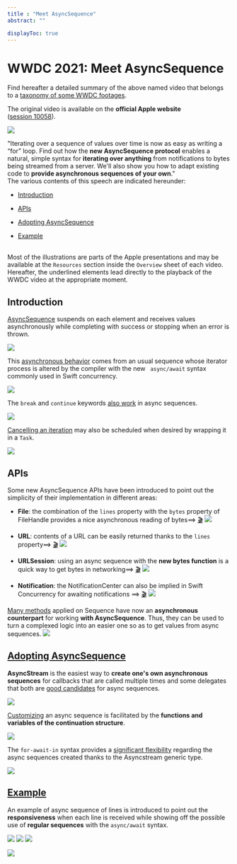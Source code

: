 ```yaml
---
title : "Meet AsyncSequence"
abstract: ""

displayToc: true
---
```


# WWDC 2021: Meet AsyncSequence
Find hereafter a detailed summary of the above named video that belongs to a [taxonomy&nbsp;of&nbsp;some&nbsp;WWDC&nbsp;footages](../../).

The original video is available on the **official Apple website** ([session&nbsp;10058](https://developer.apple.com/videos/play/wwdc2021/10058/)).

![](../../../../../images/iOSdev/wwdc21-10058.png)

"Iterating over a sequence of values over time is now as easy as writing a “for” loop. Find out how the **new AsyncSequence protocol** enables a natural, simple syntax for **iterating over anything** from notifications to bytes being streamed from a server. We'll also show you how to adapt existing code to **provide asynchronous sequences of your own**."
</br>
The various contents of this speech are indicated hereunder:
- [Introduction](#introduction)

- [APIs](#apis)

- [Adopting&nbsp;AsyncSequence](#adopting-asyncsequence)

- [Example](#example)

</br>Most of the illustrations are parts of the Apple presentations and may be available at the `Resources` section inside the `Overview` sheet of each video.
</br>Hereafter, the underlined elements lead directly to the playback of the WWDC video at the appropriate moment.
</br>

## Introduction
[AsyncSequence](https://developer.apple.com/videos/play/wwdc2021/10058/?time=142) suspends on each element and receives values asynchronously while completing with success or stopping when an error is thrown.

![](../../../../../images/iOSdev/wwdc21-10058-Definition.png)

This [asynchronous&nbsp;behavior](https://developer.apple.com/videos/play/wwdc2021/10058/?time=198) comes from an usual sequence whose iterator process is altered by the compiler with the new ` async/await` syntax commonly used in Swift concurrency.

![](../../../../../images/iOSdev/wwdc21-10058-Introduction_1.png)

The `break` and `continue` keywords [also&nbsp;work](https://developer.apple.com/videos/play/wwdc2021/10058/?time=284) in async sequences.

![](../../../../../images/iOSdev/wwdc21-10058-Introduction_2.png)


[Cancelling&nbsp;an&nbsp;iteration](https://developer.apple.com/videos/play/wwdc2021/10058/?time=402) may also be scheduled when desired by wrapping it in a `Task`.

![](../../../../../images/iOSdev/wwdc21-10058-Introduction_3.png)
</br>

## APIs

Some new AsyncSequence APIs have been introduced to point out the simplicity of their implementation in different areas:

- **File**: the combination of the `lines` property with the `bytes` property of FileHandle provides a nice asynchronous reading of bytes⟹&nbsp;<a alt="Click to playback the footage at the appropriate time" href="https://developer.apple.com/videos/play/wwdc2021/10058/?time=475">🎬</a>
![](../../../../../images/iOSdev/wwdc21-10058-APIs_1.png)

- **URL**: contents of a URL can be easily returned thanks to the `lines` property⟹&nbsp;<a alt="Click to playback the footage at the appropriate time" href="https://developer.apple.com/videos/play/wwdc2021/10058/?time=508">🎬</a>
![](../../../../../images/iOSdev/wwdc21-10058-APIs_2.png)

- **URLSession**: using an async sequence with the **new bytes function** is a quick way to get bytes in  networking⟹&nbsp;<a alt="Click to playback the footage at the appropriate time" href="https://developer.apple.com/videos/play/wwdc2021/10058/?time=529">🎬</a>
![](../../../../../images/iOSdev/wwdc21-10058-APIs_3.png)

- **Notification**: the NotificationCenter can also be implied in Swift Concurrency for awaiting notifications ⟹&nbsp;<a alt="Click to playback the footage at the appropriate time" href="https://developer.apple.com/videos/play/wwdc2021/10058/?time=555">🎬</a>
![](../../../../../images/iOSdev/wwdc21-10058-APIs_4.png)

[Many&nbsp;methods](https://developer.apple.com/videos/play/wwdc2021/10058/?time=587) applied on Sequence have now an **asynchronous counterpart** for working **with AsyncSequence**.
Thus, they can be used to turn a complexed logic into an easier one so as to get values from async sequences.
![](../../../../../images/iOSdev/wwdc21-10058-APIs_5.png)
</br>

## [Adopting&nbsp;AsyncSequence](https://developer.apple.com/videos/play/wwdc2021/10058/?time=628)
**AsyncStream** is the easiest way to **create one's own asynchronous sequences** for callbacks that are called multiple times and some delegates that both are [good&nbsp;candidates](https://developer.apple.com/videos/play/wwdc2021/10058/?time=780) for async sequences.

![](../../../../../images/iOSdev/wwdc21-10058-AdoptAsyncSeq_1.png)

[Customizing](https://developer.apple.com/videos/play/wwdc2021/10058/?time=670) an async sequence is facilitated by the **functions and variables of the continuation structure**.

![](../../../../../images/iOSdev/wwdc21-10058-AdoptAsyncSeq_2.png)

The `for-await-in` syntax provides a [significant&nbsp;flexibility](https://developer.apple.com/videos/play/wwdc2021/10058/?time=751) regarding the async sequences created thanks to the Asyncstream generic type.

![](../../../../../images/iOSdev/wwdc21-10058-AdoptAsyncSeq_3.png)
</br>

## [Example](https://developer.apple.com/videos/play/wwdc2021/10058/?time=36)

An example of async sequence of lines is introduced to point out the **responsiveness** when each line is received while showing off the possible use of **regular sequences** with the `async/await` syntax.

![](../../../../../images/iOSdev/wwdc21-10058-Example_1.png)
![](../../../../../images/iOSdev/wwdc21-10058-Example_2.png)
![](../../../../../images/iOSdev/wwdc21-10058-Example_3.png)
</br>

![](../../../../../images/iOSdev/wwdc21-10058-Final.png)
</br></br></br>